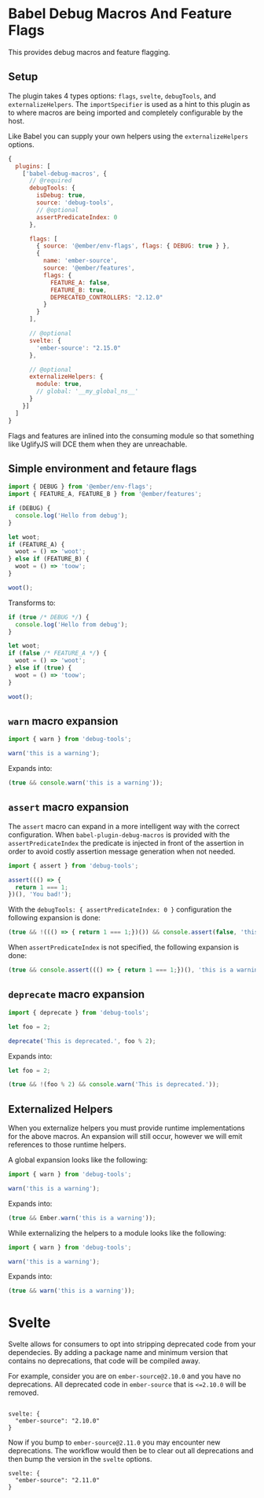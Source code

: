 # Babel Debug Macros And Feature Flags

This provides debug macros and feature flagging.

## Setup

The plugin takes 4 types options: `flags`, `svelte`, `debugTools`, and
`externalizeHelpers`. The `importSpecifier` is used as a hint to this plugin as
to where macros are being imported and completely configurable by the host.

Like Babel you can supply your own helpers using the `externalizeHelpers`
options.

```js
{
  plugins: [
    ['babel-debug-macros', {
      // @required
      debugTools: {
        isDebug: true,
        source: 'debug-tools',
        // @optional
        assertPredicateIndex: 0
      },

      flags: [
        { source: '@ember/env-flags', flags: { DEBUG: true } },
        {
          name: 'ember-source',
          source: '@ember/features',
          flags: {
            FEATURE_A: false,
            FEATURE_B: true,
            DEPRECATED_CONTROLLERS: "2.12.0"
          }
        }
      ],

      // @optional
      svelte: {
        'ember-source': "2.15.0"
      },

      // @optional
      externalizeHelpers: {
        module: true,
        // global: '__my_global_ns__'
      }
    }]
  ]
}
```

Flags and features are inlined into the consuming module so that something like UglifyJS will DCE them when they are unreachable.

## Simple environment and fetaure flags

```javascript
import { DEBUG } from '@ember/env-flags';
import { FEATURE_A, FEATURE_B } from '@ember/features';

if (DEBUG) {
  console.log('Hello from debug');
}

let woot;
if (FEATURE_A) {
  woot = () => 'woot';
} else if (FEATURE_B) {
  woot = () => 'toow';
}

woot();
```

Transforms to:

```javascript
if (true /* DEBUG */) {
  console.log('Hello from debug');
}

let woot;
if (false /* FEATURE_A */) {
  woot = () => 'woot';
} else if (true) {
  woot = () => 'toow';
}

woot();
```

## `warn` macro expansion

```javascript
import { warn } from 'debug-tools';

warn('this is a warning');
```

Expands into:

```javascript
(true && console.warn('this is a warning'));
```

## `assert` macro expansion

The `assert` macro can expand in a more intelligent way with the correct
configuration. When `babel-plugin-debug-macros` is provided with the
`assertPredicateIndex` the predicate is injected in front of the assertion
in order to avoid costly assertion message generation when not needed.

```javascript
import { assert } from 'debug-tools';

assert((() => {
  return 1 === 1;
})(), 'You bad!');
```

With the `debugTools: { assertPredicateIndex: 0 }` configuration the following expansion is done:

```js
(true && !((() => { return 1 === 1;})()) && console.assert(false, 'this is a warning'));
```

When `assertPredicateIndex` is not specified, the following expansion is done:

```javascript
(true && console.assert((() => { return 1 === 1;})(), 'this is a warning'));
```

## `deprecate` macro expansion

```javascript
import { deprecate } from 'debug-tools';

let foo = 2;

deprecate('This is deprecated.', foo % 2);
```

Expands into:

```javascript
let foo = 2;

(true && !(foo % 2) && console.warn('This is deprecated.'));
```

## Externalized Helpers

When you externalize helpers you must provide runtime implementations for the
above macros. An expansion will still occur, however we will emit references to
those runtime helpers.

A global expansion looks like the following:

```javascript
import { warn } from 'debug-tools';

warn('this is a warning');
```

Expands into:

```javascript
(true && Ember.warn('this is a warning'));
```

While externalizing the helpers to a module looks like the following:

```javascript
import { warn } from 'debug-tools';

warn('this is a warning');
```

Expands into:

```javascript
(true && warn('this is a warning'));
```

# Svelte

Svelte allows for consumers to opt into stripping deprecated code from your
dependecies. By adding a package name and minimum version that contains no
deprecations, that code will be compiled away.

For example, consider you are on `ember-source@2.10.0` and you have no
deprecations. All deprecated code in `ember-source` that is `<=2.10.0` will be
removed.

```

svelte: {
  "ember-source": "2.10.0"
}

```

Now if you bump to `ember-source@2.11.0` you may encounter new deprecations.
The workflow would then be to clear out all deprecations and then bump the
version in the `svelte` options.

```
svelte: {
  "ember-source": "2.11.0"
}
```

